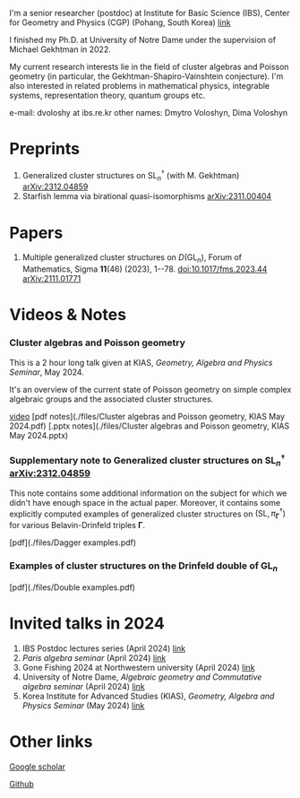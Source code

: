 I'm a senior researcher (postdoc) at Institute for Basic Science (IBS), Center for Geometry and Physics (CGP) (Pohang, South Korea) [link](https://cgp.ibs.re.kr/)

I finished my Ph.D. at University of Notre Dame under the supervision of Michael Gekhtman in 2022.

My current research interests lie in the field of cluster algebras and Poisson geometry (in particular, the Gekhtman-Shapiro-Vainshtein conjecture). I'm also interested in related problems in mathematical physics, integrable systems, representation theory, quantum groups etc. 

e-mail: dvoloshy at ibs.re.kr
other names: Dmytro Voloshyn, Dima Voloshyn

# Preprints

1. Generalized cluster structures on $\mathrm{SL}_n^{\dagger}$ (with M. Gekhtman) [arXiv:2312.04859](https://arxiv.org/abs/2312.04859)
2. Starfish lemma via birational quasi-isomorphisms [arXiv:2311.00404](https://arxiv.org/abs/2311.00404)

# Papers

1. Multiple generalized cluster structures on $D(\mathrm{GL}_n)$, Forum of Mathematics, Sigma **11**(46) (2023), 1--78. [doi:10.1017/fms.2023.44](https://doi.org/10.1017/fms.2023.44) [arXiv:2111.01771](https://arxiv.org/abs/2111.01771)

# Videos & Notes

### Cluster algebras and Poisson geometry
This is a 2 hour long talk given at KIAS, _Geometry, Algebra and Physics Seminar_, May 2024.

It's an overview of the current state of Poisson geometry on simple complex algebraic groups and the associated cluster structures.

[video](https://www.youtube.com/watch?v=Ddvv5glu0qw) [pdf notes](./files/Cluster algebras and Poisson geometry, KIAS May 2024.pdf) [.pptx notes](./files/Cluster algebras and Poisson geometry, KIAS May 2024.pptx)

### Supplementary note to Generalized cluster structures on $\mathrm{SL}_n^{\dagger}$ [arXiv:2312.04859](https://arxiv.org/abs/2312.04859)
This note contains some additional information on the subject for which we didn't have enough space in the actual paper. Moreover, it contains some explicitly computed examples of generalized cluster structures on $(\mathrm{SL},\pi_{\mathbf{\Gamma}}^{\dagger})$ for various Belavin-Drinfeld triples $\mathbf{\Gamma}$.

[pdf](./files/Dagger examples.pdf)

### Examples of cluster structures on the Drinfeld double of $\mathrm{GL}_n$

[pdf](./files/Double examples.pdf)

# Invited talks in 2024

1. IBS Postdoc lectures series (April 2024) [link](https://cgp.ibs.re.kr/activities/seminars/IBS-CGP_Post-doc_lecture_series)
2. _Paris algebra seminar_ (April 2024) [link](https://researchseminars.org/seminar/paris-algebra-seminar)
3. Gone Fishing 2024 at Northwestern university (April 2024) [link](https://sites.northwestern.edu/gonefishing24/)
4. University of Notre Dame, _Algebraic geometry and Commutative algebra seminar_ (April 2024) [link](https://math.nd.edu/events/2024/04/25/algebraic-geometry-and-commutative-algebra-dmytro-voloshyn-ibs-center-for-geometry-and-phyiscs-pohang/)
5. Korea Institute for Advanced Studies (KIAS), _Geometry, Algebra and Physics Seminar_ (May 2024) [link](https://sites.google.com/view/gapkias)

# Other links

[Google scholar](https://scholar.google.com/citations?user=seRqlZsAAAAJ&hl=en&oi=ao)

[Github](https://github.com/Grabovskii)

